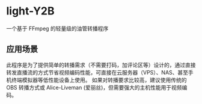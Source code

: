 # light-Y2B
一个基于 FFmpeg 的轻量级的油管转播程序

## 应用场景
此程序是为了提供简单的转播需求（不需要打码，加评论区等）设计的，通过直接转发直播流的方式节省视频编码性能，可直接在云服务器（VPS）、NAS、甚至手机终端模拟器等低性能设备上使用。
如果对转播要求比较高，建议使用传统的 OBS 转播方式或 Alice-Liveman (爱丽丝)，但需要强大的主机性能用于视频编码。
